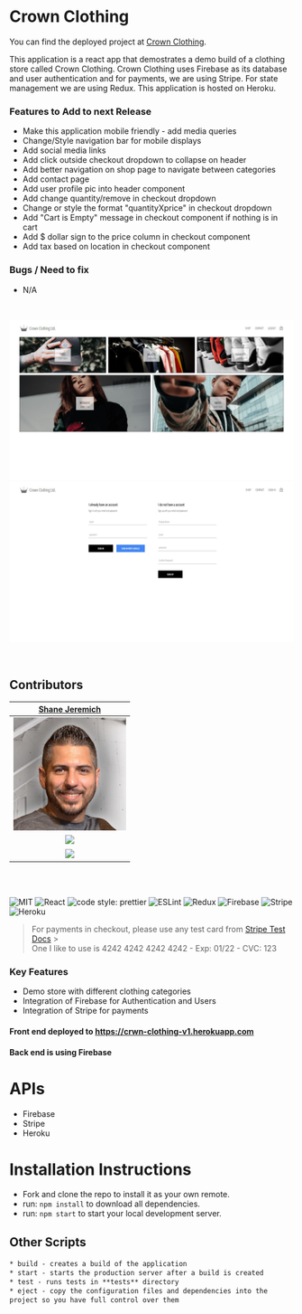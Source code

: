 # Crown Clothing

You can find the deployed project at [Crown Clothing](https://crwn-clothing-v1.herokuapp.com/).

This application is a react app that demostrates a demo build of a clothing store called Crown Clothing. Crown Clothing uses Firebase as its database and user authentication and for payments, we are using Stripe. For state management we are using Redux. This application is hosted on Heroku.

### Features to Add to next Release

- Make this application mobile friendly - add media queries
- Change/Style navigation bar for mobile displays
- Add social media links
- Add click outside checkout dropdown to collapse on header
- Add better navigation on shop page to navigate between categories
- Add contact page
- Add user profile pic into header component
- Add change quantity/remove in checkout dropdown
- Change or style the format "quantityXprice" in checkout dropdown
- Add "Cart is Empty" message in checkout component if nothing is in cart
- Add $ dollar sign to the price column in checkout component
- Add tax based on location in checkout component

### Bugs / Need to fix

- N/A

<br>

![Cityspire](/public/images/crwnclothing.jpg)
![Cityspire](/public/images/crwnclothingsignin.jpg)

<br>

## Contributors

|                                        [Shane Jeremich](https://github.com/sjeremich23)                                        |
| :----------------------------------------------------------------------------------------------------------------------------: |
|                      [<img src="public/images/shane.png" width ="200" />](https://github.com/sjeremich23)                      |
|                    [<img src="https://github.com/favicon.ico" width="15"> ](https://github.com/sjeremich23)                    |
| [ <img src="https://static.licdn.com/sc/h/al2o9zrvru7aqj8e1x2rzsrca" width="15"> ](https://www.linkedin.com/in/shanejeremich/) |

<br>
<br>

![MIT](https://img.shields.io/packagist/l/doctrine/orm.svg)
![React](https://img.shields.io/badge/react-v17.0.1-blue.svg)
![code style: prettier](https://img.shields.io/badge/code_style-prettier-ff69b4.svg?style=flat)
![ESLint](https://img.shields.io/badge/ESLint-4B3263?logo=eslint&logoColor=white)
![Redux](https://img.shields.io/badge/redux-%23593d88.svg?style=flat&logo=redux&logoColor=white)
![Firebase](https://img.shields.io/badge/firebase-%23039BE5.svg?style=flat&logo=firebase)
![Stripe](https://img.shields.io/badge/Stripe-626CD9?style=flat&logo=Stripe&logoColor=white)
![Heroku](https://img.shields.io/badge/heroku-%23430098.svg?style=flat&logo=heroku&logoColor=white)

> For payments in checkout, please use any test card from [Stripe Test Docs](https://stripe.com/docs/testing) > <br>
> One I like to use is 4242 4242 4242 4242 - Exp: 01/22 - CVC: 123

### Key Features

- Demo store with different clothing categories
- Integration of Firebase for Authentication and Users
- Integration of Stripe for payments

#### Front end deployed to https://crwn-clothing-v1.herokuapp.com

#### Back end is using Firebase

# APIs

- Firebase
- Stripe
- Heroku

# Installation Instructions

- Fork and clone the repo to install it as your own remote.
- run: `npm install` to download all dependencies.
- run: `npm start` to start your local development server.

## Other Scripts

    * build - creates a build of the application
    * start - starts the production server after a build is created
    * test - runs tests in **tests** directory
    * eject - copy the configuration files and dependencies into the project so you have full control over them
